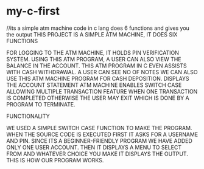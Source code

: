 # my-c-first
//its a simple atm machine code in c lang does 6 functions and gives you the output
THIS PROJECT IS A SIMPLE ATM MACHINE, IT DOES SIX FUNCTIONS
	
FOR LOGGING TO THE ATM MACHINE, IT HOLDS PIN VERIFICATION SYSTEM.
USING THIS ATM PROGRAM, A USER CAN ALSO VIEW THE BALANCE IN THE ACCOUNT.
THIS ATM PROGRAM IN C EVEN ASSISTS WITH CASH WITHDRAWAL.
A USER CAN SEE NO OF NOTES
WE CAN ALSO USE THIS ATM MACHINE PROGRAM FOR CASH DEPOSITION.
DISPLAYS   THE ACCOUNT STATEMENT
ATM MACHINE ENABLES SWITCH CASE ALLOWING MULTIPLE TRANSACTION FEATURE WHEN ONE TRANSACTION IS COMPLETED OTHERWISE THE USER MAY EXIT WHICH IS DONE BY A PROGRAM TO TERMINATE.


FUNCTIONALITY                                                                      

WE USED A SIMPLE SWITCH CASE FUNCTION TO MAKE THE PROGRAM.
WHEN THE SOURCE CODE IS EXECUTED
FIRST IT ASKS FOR A USERNAME AND PIN. SINCE ITS A BEGINNER-FRIENDLY PROGRAM WE HAVE ADDED ONLY ONE USER ACCOUNT.
THEN IT DISPLAYS A MENU TO SELECT FROM AND WHATEVER CHOICE YOU MAKE IT DISPLAYS THE OUTPUT.
THIS IS HOW OUR PROGRAM WORKS.
